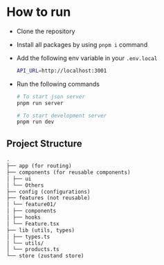 # How to run

- Clone the repository
- Install all packages by using `pnpm i` command
- Add the following env variable in your `.env.local`

  ```sh
  API_URL=http://localhost:3001
  ```

- Run the following commands

  ```sh
  # To start json server
  pnpm run server

  # To start development server
  pnpm run dev
  ```

## Project Structure

```txt
.
├── app (for routing)
├── components (for reusable components)
│ ├── ui
│ └── Others
├── config (configurations)
├── features (not reusable)
│ └── feature01/
│ ├── components
│ ├── hooks
│ └── Feature.tsx
├── lib (utils, types)
│ ├── types.ts
│ └── utils/
│ └── products.ts
└── store (zustand store)
```
